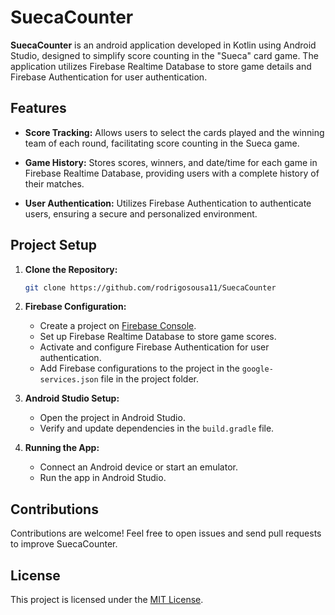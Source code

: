 # SuecaCounter

**SuecaCounter** is an android application developed in Kotlin using Android Studio, designed to simplify score counting in the "Sueca" card game. The application utilizes Firebase Realtime Database to store game details and Firebase Authentication for user authentication.

## Features

- **Score Tracking:** Allows users to select the cards played and the winning team of each round, facilitating score counting in the Sueca game.

- **Game History:** Stores scores, winners, and date/time for each game in Firebase Realtime Database, providing users with a complete history of their matches.

- **User Authentication:** Utilizes Firebase Authentication to authenticate users, ensuring a secure and personalized environment.

## Project Setup

1. **Clone the Repository:**
   ```bash
   git clone https://github.com/rodrigosousa11/SuecaCounter
   ```
   
2. **Firebase Configuration:**
   - Create a project on [Firebase Console](https://console.firebase.google.com/).
   - Set up Firebase Realtime Database to store game scores.
   - Activate and configure Firebase Authentication for user authentication.
   - Add Firebase configurations to the project in the `google-services.json` file in the project folder.

3. **Android Studio Setup:**
   - Open the project in Android Studio.
   - Verify and update dependencies in the `build.gradle` file.

4. **Running the App:**
   - Connect an Android device or start an emulator.
   - Run the app in Android Studio.

## Contributions

Contributions are welcome! Feel free to open issues and send pull requests to improve SuecaCounter.

## License

This project is licensed under the [MIT License](LICENSE).
